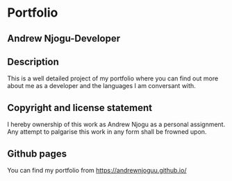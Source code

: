 # Portfolio
## Andrew Njogu-Developer
## Description
This is a well detailed project of my portfolio where you can find out more about me as a developer and the languages I am conversant with.
## Copyright and license statement
I hereby ownership of this work as Andrew Njogu as a personal assignment. Any attempt to palgarise this work in any form shall be frowned upon.
## Github pages
You can find my portfolio from https://andrewnjoguu.github.io/